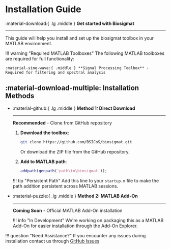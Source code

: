 # Installation Guide

<div class="result" markdown>

:material-download:{ .lg .middle } **Get started with Biosigmat**

---

This guide will help you install and set up the biosigmat toolbox in your MATLAB environment.

</div>

!!! warning "Required MATLAB Toolboxes"
    The following MATLAB toolboxes are required for full functionality:

    :material-sine-wave:{ .middle } **Signal Processing Toolbox** - Required for filtering and spectral analysis

## :material-download-multiple: Installation Methods

<div class="grid cards" markdown>

-   :material-github:{ .lg .middle } **Method 1: Direct Download**

    ---

    **Recommended** - Clone from GitHub repository

    1. **Download the toolbox**:
       ```bash
       git clone https://github.com/BSICoS/biosigmat.git
       ```
       
       Or download the ZIP file from the GitHub repository.

    2. **Add to MATLAB path**:
       ```matlab
       addpath(genpath('path\to\biosigmat'));
       ```

    !!! tip "Persistent Path"
        Add this line to your `startup.m` file to make the path addition persistent across MATLAB sessions.

-   :material-puzzle:{ .lg .middle } **Method 2: MATLAB Add-On**

    ---

    **Coming Soon** - Official MATLAB Add-On installation

    !!! info "In Development"
        We're working on packaging this as a MATLAB Add-On for easier installation through the Add-On Explorer.

</div>

!!! question "Need Assistance?"
    If you encounter any issues during installation contact us through [GitHub Issues](https://github.com/BSICoS/biosigmat/issues)